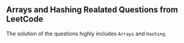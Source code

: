 ## Arrays and Hashing Realated Questions from LeetCode

The solution of the questions highly includes `Arrays` and `Hashing`.

